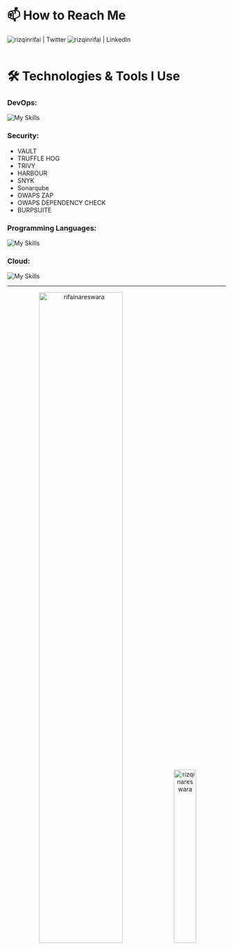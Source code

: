 # 📫 How to Reach Me

[<img align="left" alt="rizqinrifai | Twitter"  src="https://skillicons.dev/icons?i=twitter" />][twitter]
[<img align="left" alt="rizqinrifai | LinkedIn"  src="https://skillicons.dev/icons?i=linkedin" />][linkedin]

</br>
</br>

# 🛠️ Technologies & Tools I Use


### DevOps:
![My Skills](https://skillicons.dev/icons?i=docker,kubernetes,nginx,jenkins,grafana,prometheus,ansible,terraform&theme=dark)

### Security:
- VAULT
- TRUFFLE HOG
- TRIVY
- HARBOUR
- SNYK
- Sonarqube
- OWAPS ZAP
- OWAPS DEPENDENCY CHECK
- BURPSUITE

### Programming Languages:
![My Skills](https://skillicons.dev/icons?i=rust,actix,python,fastapi,go,java&theme=dark)


### Cloud:
![My Skills](https://skillicons.dev/icons?i=aws,gcp&theme=dark)

---

<p align="center">
  <img width="62%" src="https://github-profile-summary-cards.vercel.app/api/cards/profile-details?username=rifainareswara&theme=dark" alt="rifainareswara" />
  <img width="32%" src="https://github-readme-stats.vercel.app/api/top-langs?username=rifainareswara&show_icons=true&locale=en&layout=compact&theme=dark" alt="rizqinareswara" />
</p>



[website]: https://www.nareswara.com/  
[twitter]: https://twitter.com/rizqinrifai  
[youtube]: https://youtube.com/rizqinrifai  
[instagram]: https://instagram.com/rizqinrifai  
[linkedin]: https://linkedin.com/in/rnrifai
